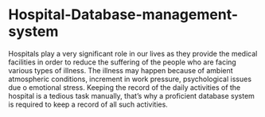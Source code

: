 # Hospital-Database-management-system
Hospitals play a very significant role in our lives as they provide the medical facilities in order to reduce the suffering of the people who are facing various types of illness. The illness may happen because of ambient atmospheric conditions, increment in work pressure, psychological issues due o emotional stress.
Keeping the record of the daily activities of the hospital is a tedious task manually, that’s why a proficient database system is required to keep a record of all such activities.
